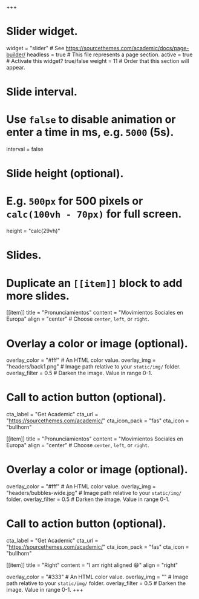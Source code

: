+++
# Slider widget.
widget = "slider"  # See https://sourcethemes.com/academic/docs/page-builder/
headless = true    # This file represents a page section.
active = true      # Activate this widget? true/false
weight = 11        # Order that this section will appear.

# Slide interval.
# Use `false` to disable animation or enter a time in ms, e.g. `5000` (5s).
interval = false

# Slide height (optional).
# E.g. `500px` for 500 pixels or `calc(100vh - 70px)` for full screen.
height = "calc(29vh)"

# Slides.
# Duplicate an `[[item]]` block to add more slides.
[[item]]
  title = "Pronunciamientos"
  content = "Movimientos Sociales en Europa"
  align = "center"  # Choose `center`, `left`, or `right`.

  # Overlay a color or image (optional).
   overlay_color = "#fff"                    # An HTML color value.
   overlay_img = "headers/back1.png"  # Image path relative to your `static/img/` folder.
   overlay_filter = 0.5                      # Darken the image. Value in range 0-1.

  # Call to action button (optional).
  cta_label = "Get Academic"
  cta_url = "https://sourcethemes.com/academic/"
  cta_icon_pack = "fas"
  cta_icon = "bullhorn"



[[item]]
title = "Pronunciamientos"
content = "Movimientos Sociales en Europa"
align = "center"  # Choose `center`, `left`, or `right`.

# Overlay a color or image (optional).
overlay_color = "#fff"                     # An HTML color value.
overlay_img = "headers/bubbles-wide.jpg"   # Image path relative to your `static/img/` folder.
overlay_filter = 0.5                       # Darken the image. Value in range 0-1.

# Call to action button (optional).
cta_label = "Get Academic"
cta_url = "https://sourcethemes.com/academic/"
cta_icon_pack = "fas"
cta_icon = "bullhorn"

[[item]]
  title = "Right"
  content = "I am right aligned :smile:"
  align = "right"

  overlay_color = "#333"  # An HTML color value.
  overlay_img = ""  # Image path relative to your `static/img/` folder.
  overlay_filter = 0.5  # Darken the image. Value in range 0-1.
+++
